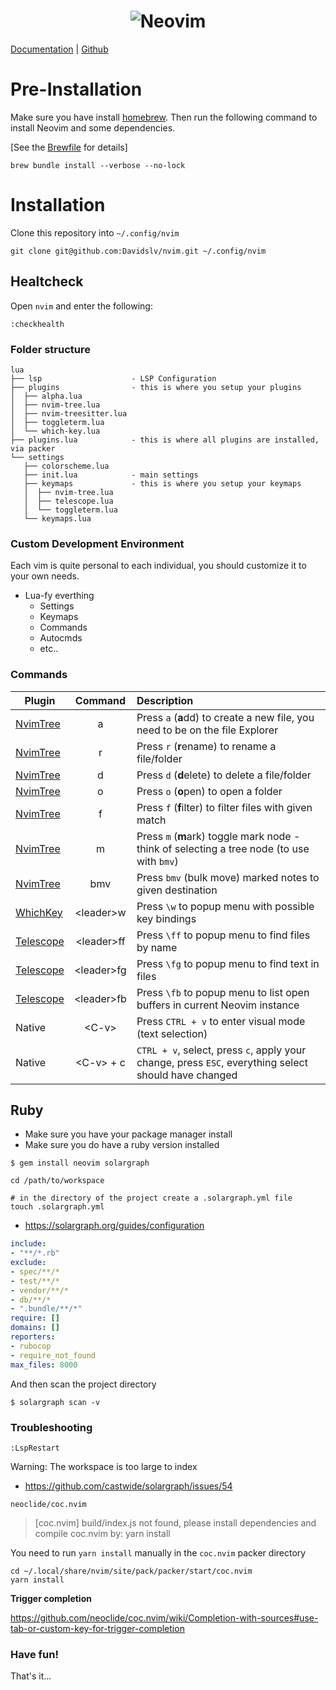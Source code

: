 <h1 align="center">
  <img src="https://raw.githubusercontent.com/neovim/neovim.github.io/master/logos/neovim-logo-300x87.png" alt="Neovim">
</h1>

[Documentation](https://neovim.io/doc/general/) |
[Github](https://github.com/neovim/neovim/)

# Pre-Installation

Make sure you have install [homebrew](https://brew.sh/).
Then run the following command to install Neovim and some dependencies.

[See the [Brewfile](https://github.com/Davidslv/nvim/blob/main/Brewfile) for details]

```
brew bundle install --verbose --no-lock
```



# Installation

Clone this repository into `~/.config/nvim`

```
git clone git@github.com:Davidslv/nvim.git ~/.config/nvim
```

## Healtcheck

Open `nvim` and enter the following:

```
:checkhealth
```

### Folder structure

```
lua
├── lsp                    - LSP Configuration
├── plugins                - this is where you setup your plugins
│  ├── alpha.lua
│  ├── nvim-tree.lua
│  ├── nvim-treesitter.lua
│  ├── toggleterm.lua
│  └── which-key.lua
├── plugins.lua            - this is where all plugins are installed, via packer
└── settings
   ├── colorscheme.lua
   ├── init.lua            - main settings
   ├── keymaps             - this is where you setup your keymaps
   │  ├── nvim-tree.lua
   │  ├── telescope.lua
   │  └── toggleterm.lua
   └── keymaps.lua
```

### Custom Development Environment

Each vim is quite personal to each individual, you should customize it to your own needs.

- Lua-fy everthing
  - Settings
  - Keymaps
  - Commands
  - Autocmds
  - etc..

### Commands

| Plugin         | Command       | Description                                                                                          |
|----------------|:-------------:|:-----------------------------------------------------------------------------------------------------|
| [NvimTree][1]  |  a            | Press `a` (**a**dd) to create a new file, you need to be on the file Explorer                        |
| [NvimTree][1]  |  r            | Press `r` (**r**ename) to rename a file/folder                                                       |
| [NvimTree][1]  |  d            | Press `d` (**d**elete) to delete a file/folder                                                       |
| [NvimTree][1]  |  o            | Press `o` (**o**pen) to open a folder                                                                |
| [NvimTree][1]  |  f            | Press `f` (**f**ilter) to filter files with given match                                              |
| [NvimTree][1]  |  m            | Press `m` (**m**ark) toggle mark node - think of selecting a tree node (to use with `bmv`)           |
| [NvimTree][1]  |  bmv          | Press `bmv` (bulk move) marked notes to given destination                                            |
| [WhichKey][2]  | \<leader\>w   | Press `\w` to popup menu with possible key bindings                                                  |
| [Telescope][3] | \<leader\>ff  | Press `\ff` to popup menu to find files by name                                                      |
| [Telescope][3] | \<leader\>fg  | Press `\fg` to popup menu to find text in files                                                      |
| [Telescope][3] | \<leader\>fb  | Press `\fb` to popup menu to list open buffers in current Neovim instance                            |
| Native         | \<C-v\>       | Press `CTRL + v` to enter visual mode (text selection)                                               |
| Native         | \<C-v\> + c   | `CTRL + v`, select, press `c`, apply your change, press `ESC`, everything select should have changed |

[1]: https://github.com/nvim-tree/nvim-tree.lua
[2]: https://github.com/folke/which-key.nvim
[3]: https://github.com/nvim-telescope/telescope.nvim


## Ruby

- Make sure you have your package manager install
- Make sure you do have a ruby version installed

```
$ gem install neovim solargraph

cd /path/to/workspace

# in the directory of the project create a .solargraph.yml file
touch .solargraph.yml
```

- https://solargraph.org/guides/configuration

```yaml
include:
- "**/*.rb"
exclude:
- spec/**/*
- test/**/*
- vendor/**/*
- db/**/*
- ".bundle/**/*"
require: []
domains: []
reporters:
- rubocop
- require_not_found
max_files: 8000
```

And then scan the project directory

```
$ solargraph scan -v
```


### Troubleshooting

`:LspRestart`

Warning: The workspace is too large to index
- https://github.com/castwide/solargraph/issues/54


`neoclide/coc.nvim`

> [coc.nvim] build/index.js not found, please install dependencies and compile coc.nvim by: yarn install

You need to run `yarn install` manually in the `coc.nvim` packer directory

```
cd ~/.local/share/nvim/site/pack/packer/start/coc.nvim
yarn install
```

**Trigger completion**

https://github.com/neoclide/coc.nvim/wiki/Completion-with-sources#use-tab-or-custom-key-for-trigger-completion



### Have fun!

That's it...
